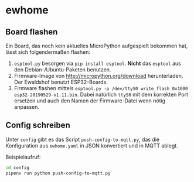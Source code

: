 # ewhome

## Board flashen

Ein Board, das noch kein aktuelles MicroPython aufgespielt bekommen hat, lässt sich folgendermaßen flashen:

1. `esptool.py` besorgen via `pip install esptool`. **Nicht** das `esptool` aus den Debian-/Ubuntu-Paketen benutzen.
2. Firmware-Image von http://micropython.org/download herunterladen. Der Ewaldshof benutzt ESP32-Boards.
3. Firmware flashen mittels `esptool.py -p /dev/ttyS0 write_flash 0x1000 esp32-20190529-v1.11.bin`. Dabei natürlich `ttyS0` mit dem korrekten Port ersetzen und auch den Namen der Firmware-Datei wenn nötig anpassen.

## Config schreiben

Unter `config` gibt es das Script `push-config-to-mqtt.py`, das die Konfiguration aus `ewhome.yaml` in JSON konvertiert und in MQTT ablegt.

Beispielaufruf:

```sh
cd config
pipenv run python push-config-to-mqtt.py
```
